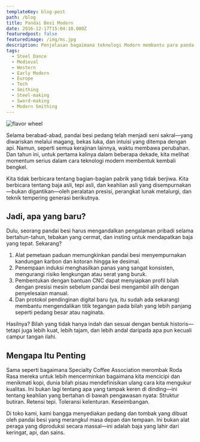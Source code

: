 ```yaml
---
templateKey: blog-post
path: /blog
title: Pandai Besi Modern
date: 2016-12-17T15:04:10.000Z
featuredpost: false
featuredimage: /img/ms.jpg
description: Penjelasan bagaimana teknologi Modern membantu para panda besi untuk membuat karya yang lebih banyak dan lebih berkualitas.
tags:
  - Steel Dance
  - Medieval
  - Western
  - Early Modern
  - Europe
  - Tech
  - Smithing
  - Steel-making
  - Sword-making
  - Modern Smithing
---
```

![flavor wheel](/img/ms.jpg)

Selama berabad-abad, pandai besi pedang telah menjadi seni sakral—yang diwariskan melalui magang, bekas luka, dan intuisi yang ditempa dengan api. Namun, seperti semua kerajinan lainnya, waktu membawa perubahan. Dan tahun ini, untuk pertama kalinya dalam beberapa dekade, kita melihat momentum serius dalam cara teknologi modern membentuk kembali bengkel.

Kita tidak berbicara tentang bagian-bagian pabrik yang tidak berjiwa. Kita berbicara tentang baja asli, tepi asli, dan keahlian asli yang disempurnakan—bukan digantikan—oleh peralatan presisi, perangkat lunak metalurgi, dan teknik tempering generasi berikutnya.

## Jadi, apa yang baru?

Dulu, seorang pandai besi harus mengandalkan pengalaman pribadi selama bertahun-tahun, tebakan yang cermat, dan insting untuk mendapatkan baja yang tepat. Sekarang?

1. Alat pemetaan paduan memungkinkan pandai besi menyempurnakan kandungan karbon dan kotoran hingga ke desimal.
2. Penempaan induksi menghasilkan panas yang sangat konsisten, mengurangi risiko lengkungan atau serat yang buruk.
3. Pembentukan dengan bantuan CNC dapat menyiapkan profil bilah dengan presisi mesin sebelum pandai besi mengambil alih dengan penyelesaian manual.
4. Dan protokol pendinginan digital baru (ya, itu sudah ada sekarang) membantu mengendalikan titik tegangan pada bilah yang lebih panjang seperti pedang besar atau naginata.

Hasilnya? Bilah yang tidak hanya indah dan sesuai dengan bentuk historis—tetapi juga lebih kuat, lebih tajam, dan lebih andal daripada apa pun kecuali campur tangan ilahi.

## Mengapa Itu Penting

Sama seperti bagaimana Specialty Coffee Association merombak Roda Rasa mereka untuk lebih mencerminkan bagaimana kita mencicipi dan menikmati kopi, dunia bilah pisau mendefinisikan ulang cara kita mengukur kualitas. Ini bukan lagi tentang apa yang tampak keren di dinding—ini tentang keahlian yang bertahan di bawah pengawasan nyata:
Struktur butiran. Retensi tepi. Toleransi kelenturan. Keseimbangan.

Di toko kami, kami bangga menyediakan pedang dan tombak yang dibuat oleh pandai besi yang merangkul masa depan dan tempaan. Ini bukan alat peraga yang diproduksi secara massal—ini adalah baja yang lahir dari keringat, api, dan sains.
